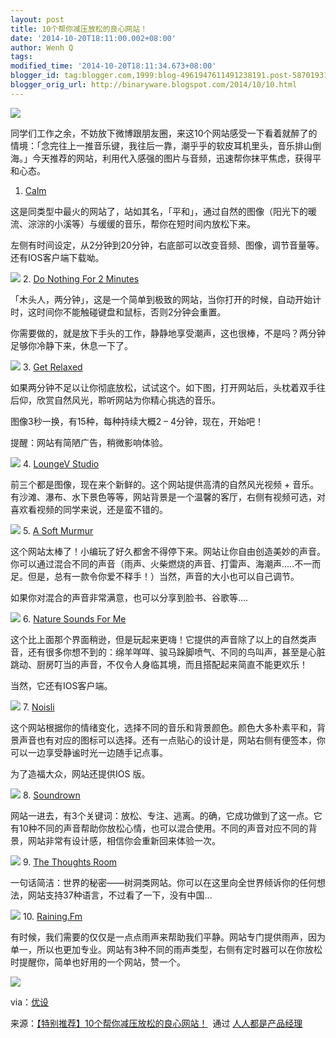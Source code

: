 ```yaml
---
layout: post
title: 10个帮你减压放松的良心网站！
date: '2014-10-20T18:11:00.002+08:00'
author: Wenh Q
tags:
modified_time: '2014-10-20T18:11:34.673+08:00'
blogger_id: tag:blogger.com,1999:blog-4961947611491238191.post-5870193190636637131
blogger_orig_url: http://binaryware.blogspot.com/2014/10/10.html
---
```


![](https://images-blogger-opensocial.googleusercontent.com/gadgets/proxy?url=http%3A%2F%2Fimage.woshipm.com%2Fwp-files%2F2014%2F10%2F0314fe9261c2de922e22b1f1c0c44285.jpg&container=blogger&gadget=a&rewriteMime=image%2F*)

同学们工作之余，不妨放下微博跟朋友圈，来这10个网站感受一下看着就醉了的情境：「念完往上一推音乐键，我往后一靠，潮乎乎的软皮耳机里头，音乐排山倒海。」今天推荐的网站，利用代入感强的图片与音频，迅速帮你抹平焦虑，获得平和心态。
1. [Calm](http://www.calm.com/)

这是同类型中最火的网站了，站如其名，「平和」，通过自然的图像（阳光下的暖流、淙淙的小溪等）与缓缓的音乐，帮你在短时间内放松下来。

左侧有时间设定，从2分钟到20分钟，右底部可以改变音频、图像，调节音量等。还有IOS客户端下载呦。

![](https://images-blogger-opensocial.googleusercontent.com/gadgets/proxy?url=http%3A%2F%2Fimage.woshipm.com%2Fwp-files%2F2014%2F10%2Fa5979a1cab999c158118e81aad88ff64.jpg&container=blogger&gadget=a&rewriteMime=image%2F*)
2. [Do Nothing For 2 Minutes](http://www.donothingfor2minutes.com/)

「木头人，两分钟」，这是一个简单到极致的网站，当你打开的时候，自动开始计时，这时间你不能触碰键盘和鼠标，否则2分钟会重置。

你需要做的，就是放下手头的工作，静静地享受潮声，这也很棒，不是吗？两分钟足够你冷静下来，休息一下了。

![](https://images-blogger-opensocial.googleusercontent.com/gadgets/proxy?url=http%3A%2F%2Fimage.woshipm.com%2Fwp-files%2F2014%2F10%2F1a3e902899e1384de44ff33ef0f4a162.jpg&container=blogger&gadget=a&rewriteMime=image%2F*)
3. [Get Relaxed](http://www.getrelaxed.com/)

如果两分钟不足以让你彻底放松，试试这个。如下图，打开网站后，头枕着双手往后仰，欣赏自然风光，聆听网站为你精心挑选的音乐。

图像3秒一换，有15种，每种持续大概2 – 4分钟，现在，开始吧！

提醒：网站有简陋广告，稍微影响体验。

![](https://images-blogger-opensocial.googleusercontent.com/gadgets/proxy?url=http%3A%2F%2Fimage.woshipm.com%2Fwp-files%2F2014%2F10%2Fget-relaxed-353x268.jpg&container=blogger&gadget=a&rewriteMime=image%2F*)
4. [LoungeV Studio](http://www.loungev.com/)

前三个都是图像，现在来个新鲜的。这个网站提供高清的自然风光视频 +
音乐。有沙滩、瀑布、水下景色等等，网站背景是一个温馨的客厅，右侧有视频可选，对喜欢看视频的同学来说，还是蛮不错的。

![](https://images-blogger-opensocial.googleusercontent.com/gadgets/proxy?url=http%3A%2F%2Fimage.woshipm.com%2Fwp-files%2F2014%2F10%2Floungev-studio-360x201.jpg&container=blogger&gadget=a&rewriteMime=image%2F*)
5. [A Soft Murmur](http://asoftmurmur.com/)

这个网站太棒了！小编玩了好久都舍不得停下来。网站让你自由创造美妙的声音。你可以通过混合不同的声音（雨声、火柴燃烧的声音、打雷声、海潮声…..不一而足。但是，总有一款令你爱不释手！）当然，声音的大小也可以自己调节。

如果你对混合的声音非常满意，也可以分享到脸书、谷歌等….

![](https://images-blogger-opensocial.googleusercontent.com/gadgets/proxy?url=http%3A%2F%2Fimage.woshipm.com%2Fwp-files%2F2014%2F10%2Fa-soft-murmur-360x256.jpg&container=blogger&gadget=a&rewriteMime=image%2F*)
6. [Nature Sounds For Me](http://naturesoundsfor.me/)

这个比上面那个界面稍逊，但是玩起来更嗨！它提供的声音除了以上的自然类声音，还有很多你想不到的：绵羊咩咩、骏马跺脚喷气、不同的鸟叫声，甚至是心脏跳动、厨房叮当的声音，不仅令人身临其境，而且搭配起来简直不能更欢乐！

当然，它还有IOS客户端。

![](https://images-blogger-opensocial.googleusercontent.com/gadgets/proxy?url=http%3A%2F%2Fimage.woshipm.com%2Fwp-files%2F2014%2F10%2F8b0b31a673ab74ebe47559822b9408f8.jpg&container=blogger&gadget=a&rewriteMime=image%2F*)
7. [Noisli](http://www.noisli.com/)

这个网站根据你的情绪变化，选择不同的音乐和背景颜色。颜色大多朴素平和，背景声音也有对应的图标可以选择。还有一点贴心的设计是，网站右侧有便签本，你可以一边享受静谧时光一边随手记点事。

为了造福大众，网站还提供IOS 版。

![](https://images-blogger-opensocial.googleusercontent.com/gadgets/proxy?url=http%3A%2F%2Fimage.woshipm.com%2Fwp-files%2F2014%2F10%2F8956c769b281b39afb41815362d62906.jpg&container=blogger&gadget=a&rewriteMime=image%2F*)
8. [Soundrown](http://soundrown.com/)

网站一进去，有3个关键词：放松、专注、逃离。的确，它成功做到了这一点。它有10种不同的声音帮助你放松心情，也可以混合使用。不同的声音对应不同的背景，网站非常有设计感，相信你会重新回来体验一次。

![](https://images-blogger-opensocial.googleusercontent.com/gadgets/proxy?url=http%3A%2F%2Fimage.woshipm.com%2Fwp-files%2F2014%2F10%2F123125f1a0124dd89b90e40a959745b5.jpg&container=blogger&gadget=a&rewriteMime=image%2F*)
9. [The Thoughts Room](http://thequietplaceproject.com/)

一句话简洁：世界的秘密——树洞类网站。你可以在这里向全世界倾诉你的任何想法，网站支持37种语言，不过看了一下，没有中国…

![](https://images-blogger-opensocial.googleusercontent.com/gadgets/proxy?url=http%3A%2F%2Fimage.woshipm.com%2Fwp-files%2F2014%2F10%2F26f48035b26c871bb389aaae123980ae.jpg&container=blogger&gadget=a&rewriteMime=image%2F*)
10. [Raining.Fm](http://raining.fm/)

有时候，我们需要的仅仅是一点点雨声来帮助我们平静。网站专门提供雨声，因为单一，所以也更加专业。网站有3种不同的雨声类型，右侧有定时器可以在你放松时提醒你，简单也好用的一个网站，赞一个。

![](https://images-blogger-opensocial.googleusercontent.com/gadgets/proxy?url=http%3A%2F%2Fimage.woshipm.com%2Fwp-files%2F2014%2F10%2Fd80b8ddb029ed3ae6ba7c3cb42a56c39.jpg&container=blogger&gadget=a&rewriteMime=image%2F*)

via：[优设](http://www.uisdc.com/website-make-you-relax#)

来源：[【特别推荐】10个帮你减压放松的良心网站！](http://www.woshipm.com/pmd/111964.html)  通过 [人人都是产品经理](http://www.woshipm.com/)
